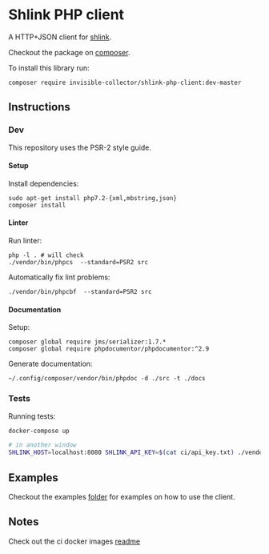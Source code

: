 # Shlink PHP client

A HTTP+JSON client for [shlink](https://shlink.io/).

Checkout the package on [composer](https://packagist.org/packages/invisible-collector/shlink-php-client).

To install this library run:

    composer require invisible-collector/shlink-php-client:dev-master

## Instructions 

### Dev

This repository uses the PSR-2 style guide.


#### Setup

Install dependencies:

    sudo apt-get install php7.2-{xml,mbstring,json} 
    composer install

#### Linter

Run linter:

    php -l . # will check
    ./vendor/bin/phpcs  --standard=PSR2 src

Automatically fix lint problems:

    ./vendor/bin/phpcbf  --standard=PSR2 src

#### Documentation

Setup:

    composer global require jms/serializer:1.7.*
    composer global require phpdocumentor/phpdocumentor:^2.9

Generate documentation:

    ~/.config/composer/vendor/bin/phpdoc -d ./src -t ./docs


### Tests

Running tests:

```bash
docker-compose up

# in another window
SHLINK_HOST=localhost:8080 SHLINK_API_KEY=$(cat ci/api_key.txt) ./vendor/bin/phpunit --bootstrap vendor/autoload.php tests
```
## Examples

Checkout the examples [folder](./examples) for examples on how to use the client.

## Notes

Check out the ci docker images [readme](./ci/README.md)